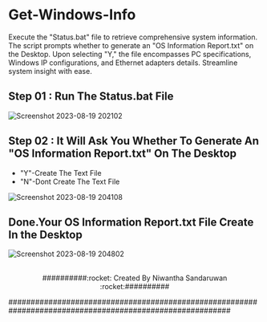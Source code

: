 # Get-Windows-Info
Execute the "Status.bat" file to retrieve comprehensive system information. The script prompts whether to generate an "OS Information Report.txt" on the Desktop. Upon selecting "Y," the file encompasses PC specifications, Windows IP configurations, and Ethernet adapters details. Streamline system insight with ease.
## Step 01 : Run The Status.bat File
![Screenshot 2023-08-19 202102](https://github.com/NiwanthaSandaruwan/Get-Windows-Info/assets/142104353/c5a3aa4d-7c32-4e51-a54f-c1cbfde86ab7)
<br>
## Step 02 : It Will Ask You Whether To Generate An "OS Information Report.txt" On The Desktop
* "Y"-Create The Text File
* "N"-Dont Create The Text File

![Screenshot 2023-08-19 204108](https://github.com/NiwanthaSandaruwan/Get-Windows-Info/assets/142104353/4314e58b-2494-4e8b-b11c-c7b8312c33cd)
<br>
## Done.Your OS Information Report.txt File Create In the Desktop
![Screenshot 2023-08-19 204802](https://github.com/NiwanthaSandaruwan/Get-Windows-Info/assets/142104353/bf2017b9-5c2e-466f-b37a-3af96d6e0117)
<br></br>
<p align="center">##########:rocket: Created By Niwantha Sandaruwan :rocket:##########</p>
##########################################################################################################
